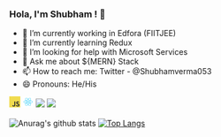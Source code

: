 ### Hola, I'm Shubham ! 👋

- 🔭 I’m currently working in Edfora (FIITJEE)
- 🌱 I’m currently learning Redux
- 🤔 I’m looking for help with Microsoft Services
- 💬 Ask me about ${MERN} Stack
- 📫 How to reach me: Twitter - @Shubhamverma053
- 😄 Pronouns: He/His

<code><img height="20" src="https://raw.githubusercontent.com/github/explore/80688e429a7d4ef2fca1e82350fe8e3517d3494d/topics/javascript/javascript.png"></code>
<code><img height="20" src="https://raw.githubusercontent.com/github/explore/80688e429a7d4ef2fca1e82350fe8e3517d3494d/topics/react/react.png"></code>
<code><img height="20" src="https://media.glassdoor.com/sqll/433703/mongodb-squarelogo-1564695792753.png"></code>
<code><img height="20" src="https://icon-library.com/images/node-js-icon/node-js-icon-15.jpg"></code>
<br></br>
![Anurag's github stats](https://github-readme-stats.vercel.app/api?username=shubhamverma22&show_icons=true&count_private=true&hide=stars&include_all_commits=true&theme=buefy)
[![Top Langs](https://github-readme-stats.vercel.app/api/top-langs/?username=shubhamverma22&layout=compact)](https://github.com/shubhamverma22/github-readme-stats)
